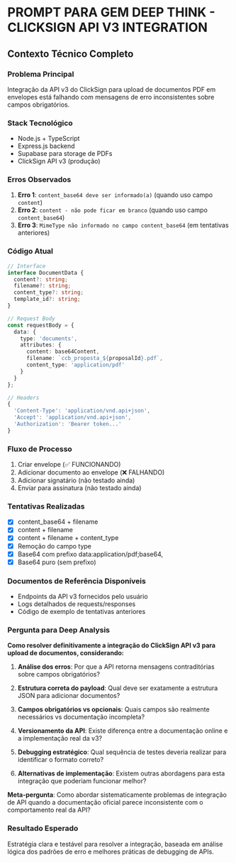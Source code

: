 # PROMPT PARA GEM DEEP THINK - CLICKSIGN API V3 INTEGRATION

## Contexto Técnico Completo

### Problema Principal

Integração da API v3 do ClickSign para upload de documentos PDF em envelopes está falhando com mensagens de erro inconsistentes sobre campos obrigatórios.

### Stack Tecnológico

- Node.js + TypeScript
- Express.js backend
- Supabase para storage de PDFs
- ClickSign API v3 (produção)

### Erros Observados

1. **Erro 1**: `content_base64 deve ser informado(a)` (quando uso campo `content`)
2. **Erro 2**: `content - não pode ficar em branco` (quando uso campo `content_base64`)
3. **Erro 3**: `MimeType não informado no campo content_base64` (em tentativas anteriores)

### Código Atual

```typescript
// Interface
interface DocumentData {
  content?: string;
  filename?: string;
  content_type?: string;
  template_id?: string;
}

// Request Body
const requestBody = {
  data: {
    type: 'documents',
    attributes: {
      content: base64Content,
      filename: `ccb_proposta_${proposalId}.pdf`,
      content_type: 'application/pdf'
    }
  }
};

// Headers
{
  'Content-Type': 'application/vnd.api+json',
  'Accept': 'application/vnd.api+json',
  'Authorization': 'Bearer token...'
}
```

### Fluxo de Processo

1. Criar envelope (✅ FUNCIONANDO)
2. Adicionar documento ao envelope (❌ FALHANDO)
3. Adicionar signatário (não testado ainda)
4. Enviar para assinatura (não testado ainda)

### Tentativas Realizadas

- [x] content_base64 + filename
- [x] content + filename
- [x] content + filename + content_type
- [x] Remoção do campo type
- [x] Base64 com prefixo data:application/pdf;base64,
- [x] Base64 puro (sem prefixo)

### Documentos de Referência Disponíveis

- Endpoints da API v3 fornecidos pelo usuário
- Logs detalhados de requests/responses
- Código de exemplo de tentativas anteriores

### Pergunta para Deep Analysis

**Como resolver definitivamente a integração do ClickSign API v3 para upload de documentos, considerando:**

1. **Análise dos erros**: Por que a API retorna mensagens contraditórias sobre campos obrigatórios?

2. **Estrutura correta do payload**: Qual deve ser exatamente a estrutura JSON para adicionar documentos?

3. **Campos obrigatórios vs opcionais**: Quais campos são realmente necessários vs documentação incompleta?

4. **Versionamento da API**: Existe diferença entre a documentação online e a implementação real da v3?

5. **Debugging estratégico**: Qual sequência de testes deveria realizar para identificar o formato correto?

6. **Alternativas de implementação**: Existem outras abordagens para esta integração que poderiam funcionar melhor?

**Meta-pergunta**: Como abordar sistematicamente problemas de integração de API quando a documentação oficial parece inconsistente com o comportamento real da API?

### Resultado Esperado

Estratégia clara e testável para resolver a integração, baseada em análise lógica dos padrões de erro e melhores práticas de debugging de APIs.
